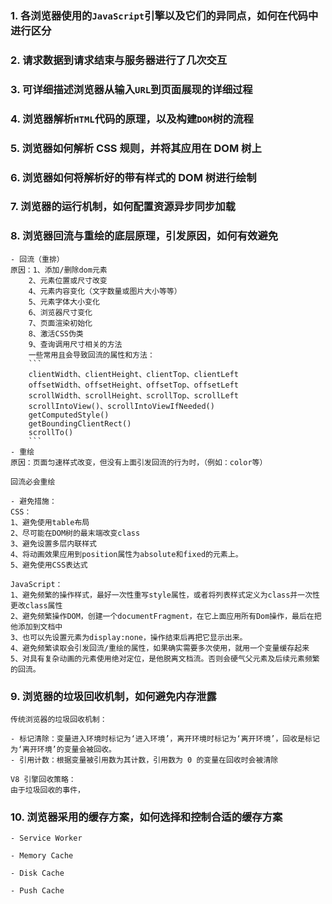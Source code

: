 
### 1. 各浏览器使用的`JavaScript`引擎以及它们的异同点，如何在代码中进行区分
### 2. 请求数据到请求结束与服务器进行了几次交互
### 3. 可详细描述浏览器从输入`URL`到页面展现的详细过程
### 4. 浏览器解析`HTML`代码的原理，以及构建`DOM`树的流程
### 5. 浏览器如何解析 CSS 规则，并将其应用在 DOM 树上
### 6. 浏览器如何将解析好的带有样式的 DOM 树进行绘制
### 7. 浏览器的运行机制，如何配置资源异步同步加载
### 8. 浏览器回流与重绘的底层原理，引发原因，如何有效避免
    - 回流（重排）
    原因：1、添加/删除dom元素
        2、元素位置或尺寸改变
        4、元素内容变化（文字数量或图片大小等等）
        5、元素字体大小变化
        6、浏览器尺寸变化
        7、页面渲染初始化
        8、激活CSS伪类
        9、查询调用尺寸相关的方法
        一些常用且会导致回流的属性和方法：
        ```
        clientWidth、clientHeight、clientTop、clientLeft
        offsetWidth、offsetHeight、offsetTop、offsetLeft
        scrollWidth、scrollHeight、scrollTop、scrollLeft
        scrollIntoView()、scrollIntoViewIfNeeded()
        getComputedStyle()
        getBoundingClientRect()
        scrollTo()
        ```
    - 重绘
    原因：页面匀速样式改变，但没有上面引发回流的行为时，（例如：color等）

    回流必会重绘

    - 避免措施：
    CSS：
    1、避免使用table布局
    2、尽可能在DOM树的最末端改变class
    3、避免设置多层内联样式
    4、将动画效果应用到position属性为absolute和fixed的元素上。
    5、避免使用CSS表达式

    JavaScript：
    1、避免频繁的操作样式，最好一次性重写style属性，或者将列表样式定义为class并一次性更改class属性
    2、避免频繁操作DOM，创建一个documentFragment，在它上面应用所有Dom操作，最后在把他添加到文档中
    3、也可以先设置元素为display:none，操作结束后再把它显示出来。
    4、避免频繁读取会引发回流/重绘的属性，如果确实需要多次使用，就用一个变量缓存起来
    5、对具有复杂动画的元素使用绝对定位，是他脱离文档流。否则会硬气父元素及后续元素频繁的回流。

### 9. 浏览器的垃圾回收机制，如何避免内存泄露

    传统浏览器的垃圾回收机制：

    - 标记清除：变量进入环境时标记为‘进入环境’，离开环境时标记为‘离开环境’，回收是标记为‘离开环境’的变量会被回收。
    - 引用计数：根据变量被引用数为其计数，引用数为 0 的变量在回收时会被清除

    V8 引擎回收策略：
    由于垃圾回收的事件，

### 10. 浏览器采用的缓存方案，如何选择和控制合适的缓存方案
    - Service Worker

    - Memory Cache

    - Disk Cache

    - Push Cache
